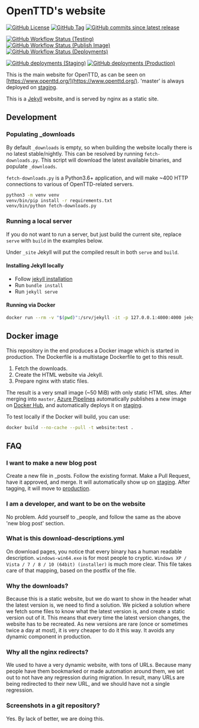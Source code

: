# OpenTTD's website

[![GitHub License](https://img.shields.io/github/license/OpenTTD/website)](https://github.com/OpenTTD/website/blob/master/LICENSE)
[![GitHub Tag](https://img.shields.io/github/v/tag/OpenTTD/website?include_prereleases&label=stable)](https://github.com/OpenTTD/website/releases)
[![GitHub commits since latest release](https://img.shields.io/github/commits-since/OpenTTD/website/latest/master)](https://github.com/OpenTTD/website/commits/master)

[![GitHub Workflow Status (Testing)](https://img.shields.io/github/workflow/status/OpenTTD/website/Testing/master?label=master)](https://github.com/OpenTTD/website/actions?query=workflow%3ATesting)
[![GitHub Workflow Status (Publish Image)](https://img.shields.io/github/workflow/status/OpenTTD/website/Publish%20image?label=publish)](https://github.com/OpenTTD/website/actions?query=workflow%3A%22Publish+image%22)
[![GitHub Workflow Status (Deployments)](https://img.shields.io/github/workflow/status/OpenTTD/website/Deployment?label=deployment)](https://github.com/OpenTTD/website/actions?query=workflow%3A%22Deployment%22)

[![GitHub deployments (Staging)](https://img.shields.io/github/deployments/OpenTTD/website/staging?label=staging)](https://github.com/OpenTTD/website/deployments)
[![GitHub deployments (Production)](https://img.shields.io/github/deployments/OpenTTD/website/production?label=production)](https://github.com/OpenTTD/website/deployments)


This is the main website for OpenTTD, as can be seen on [https://www.openttd.org/](https://www.openttd.org/).
'master' is always deployed on [staging](https://www.staging.openttd.org/).

This is a [Jekyll](https://jekyllrb.com/) website, and is served by nginx as a static site.

## Development

### Populating _downloads

By default `_downloads` is empty, so when building the website locally there is no latest stable/nightly.
This can be resolved by running `fetch-downloads.py`.
This script will download the latest available binaries, and populate `_downloads`.

`fetch-downloads.py` is a Python3.6+ application, and will make ~400 HTTP connections to various of OpenTTD-related servers.

```bash
python3 -m venv venv
venv/bin/pip install -r requirements.txt
venv/bin/python fetch-downloads.py
```

### Running a local server

If you do not want to run a server, but just build the current site, replace `serve` with `build` in the examples below.

Under `_site` Jekyll will put the compiled result in both `serve` and `build`.

#### Installing Jekyll locally

- Follow [jekyll installation](https://jekyllrb.com/docs/installation/)
- Run `bundle install`
- Run `jekyll serve`

#### Running via Docker

```bash
docker run --rm -v "$(pwd)":/srv/jekyll -it -p 127.0.0.1:4000:4000 jekyll/jekyll jekyll serve
```

## Docker image

This repository in the end produces a Docker image which is started in production.
The Dockerfile is a multistage Dockerfile to get to this result.

1) Fetch the downloads.
2) Create the HTML website via Jekyll.
3) Prepare nginx with static files.

The result is a very small image (~50 MiB) with only static HTML sites.
After merging into `master`, [Azure Pipelines](https://dev.azure.com/openttd/OpenTTD/_build/latest?definitionId=6?branchName=master) automatically publishes a new image on [Docker Hub](https://hub.docker.com/r/openttd/website/tags), and automatically deploys it on [staging](https://www.staging.openttd.org/).

To test locally if the Docker will build, you can use:

```bash
docker build --no-cache --pull -t website:test .
```

## FAQ

### I want to make a new blog post

Create a new file in _posts.
Follow the existing format.
Make a Pull Request, have it approved, and merge.
It will automatically show up on [staging](https://www.staging.openttd.org/).
After tagging, it will move to [production](https://www.openttd.org/).

### I am a developer, and want to be on the website

No problem.
Add yourself to _people, and follow the same as the above 'new blog post' section.

### What is this download-descriptions.yml

On download pages, you notice that every binary has a human readable description.
`windows-win64.exe` is for most people to cryptic.
`Windows XP / Vista / 7 / 8 / 10 (64bit) (installer)` is much more clear.
This file takes care of that mapping, based on the postfix of the file.

### Why the downloads?

Because this is a static website, but we do want to show in the header what the latest version is, we need to find a solution.
We picked a solution where we fetch some files to know what the latest version is, and create a static version out of it.
This means that every time the latest version changes, the website has to be recreated.
As new versions are rare (once or sometimes twice a day at most), it is very cheaper to do it this way.
It avoids any dynamic component in production.

### Why all the nginx redirects?

We used to have a very dynamic website, with tons of URLs.
Because many people have them bookmarked or made automation around them, we set out to not have any regression during migration.
In result, many URLs are being redirected to their new URL, and we should have not a single regression.

### Screenshots in a git repository?

Yes.
By lack of better, we are doing this.
